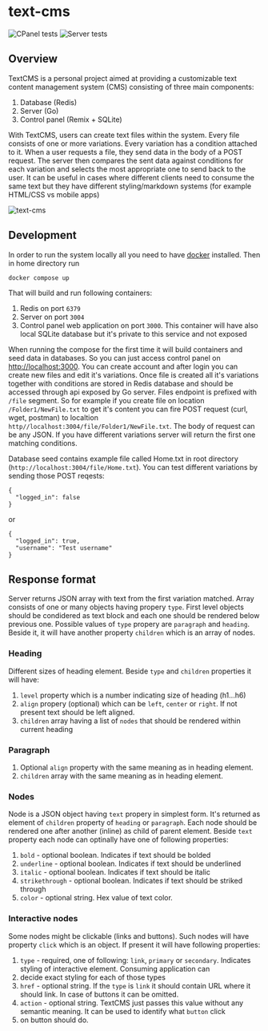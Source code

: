 # text-cms
![CPanel tests](https://github.com/djordjev/text-cms/actions/workflows/cpanel.yml/badge.svg) ![Server tests](https://github.com/djordjev/text-cms/actions/workflows/server.yml/badge.svg)

## Overview
TextCMS is a personal project aimed at providing a customizable text content management system (CMS) consisting of three main components:

1. Database (Redis)
2. Server (Go)
3. Control panel (Remix + SQLite)

With TextCMS, users can create text files within the system. Every file consists of one or more variations. Every variation has
a condition attached to it. When a user requests a file, they send data in the body of a POST request. The server then compares
the sent data against conditions for each variation and selects the most appropriate one to send back to the user. It can be useful 
in cases where different clients need to consume the same text but they have different styling/markdown systems (for example HTML/CSS 
vs mobile apps)


![text-cms](https://github.com/djordjev/text-cms/assets/6445853/b1d9a705-f76e-471a-9144-5b632e05c121)


## Development
In order to run the system locally all you need to have [docker](https://www.docker.com/) installed. Then in home directory run
```
docker compose up
```

That will build and run following containers:
1. Redis on port `6379`
2. Server on port `3004`
3. Control panel web application on port `3000`. This container will have also local SQLite database but it's private to this service and not exposed

When running the compose for the first time it will build containers and seed data in databases. So you can just access control panel on
[http://localhost:3000](http://localhost:3000). You can create account and after login you can create new files and edit it's variations.
Once file is created all it's variations together with conditions are stored in Redis database and should be accessed through api exposed by Go
server. Files endpoint is prefixed with `/file` segment.
So for example if you create file on location `/Folder1/NewFile.txt` to get it's content you can fire POST request (curl, wget, postman)
to localtion `http//localhost:3004/file/Folder1/NewFile.txt`. The body of request can be any JSON. If you have different variations server
will return the first one matching conditions.

Database seed contains example file called Home.txt in root directory (`http://localhost:3004/file/Home.txt`). You can test different variations
by sending those POST reqests:
```
{
  "logged_in": false
}
```

or

```
{
  "logged_in": true,
  "username": "Test username"
}
```

## Response format

Server returns JSON array with text from the first variation matched. Array consists of one or many objects having propery `type`. First level
objects should be condidered as text block and each one should be rendered below previous one.
Possible values of `type` propery are `paragraph` and `heading`. Beside it, it will have another property `children` which is an array of nodes.

### Heading
Different sizes of heading element. Beside `type` and `children` properties it will have:
1. `level` property which is a number indicating size of heading (h1...h6)
2. `align` propery (optional) which can be `left`, `center` or `right`. If not present text should be left aligned.
3. `children` array having a list of `nodes` that should be rendered within current heading

### Paragraph
1. Optional `align` property with the same meaning as in heading element.
2. `children` array with the same meaning as in heading element.

### Nodes
Node is a JSON object having `text` propery in simplest form. It's returned as element of `children` property of `heading` or `paragraph`.
Each node should be rendered one after another (inline) as child of parent element. Beside `text` property each node can optinally have one of
following properties:
1. `bold` - optional boolean. Indicates if text should be bolded
2. `underline` - optional boolean. Indicates if text should be underlined
3. `italic` - optional boolean. Indicates if text should be italic
4. `strikethrough` - optional boolean. Indicates if text should be striked through
5. `color` - optional string. Hex value of text color.

### Interactive nodes
Some nodes might be clickable (links and buttons). Such nodes will have property `click` which is an object. If present it will have following
properties:
1. `type` - required, one of following: `link`, `primary` or `secondary`. Indicates styling of interactive element. Consuming application can
2. decide exact styling for each of those types
3. `href` - optional string. If the `type` is `link` it should contain URL where it should link. In case of buttons it can be omitted.
4. `action` - optional string. TextCMS just passes this value without any semantic meaning. It can be used to identify what `button` click
5. on button should do.
